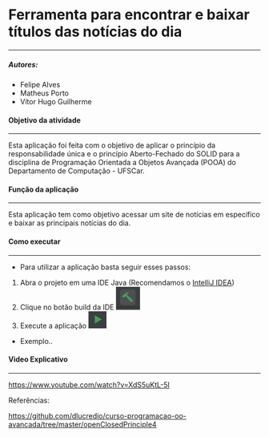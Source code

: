 # Ferramenta para encontrar e baixar títulos das notícias do dia
________________________
##### Autores:

* Felipe Alves
* Matheus Porto
* Vítor Hugo Guilherme



#### Objetivo da atividade
**********************
Esta aplicação foi feita com o objetivo de aplicar o princípio da responsabilidade única e o princípio Aberto-Fechado do SOLID para a disciplina de
Programação Orientada a Objetos Avançada (POOA) do Departamento de Computação - UFSCar.
 
#### Função da aplicação
********************
Esta aplicação tem como objetivo acessar um site de notícias em específico e baixar as principais notícias do dia.

#### Como executar 
********************
* Para utilizar a aplicação basta seguir esses passos:
1. Abra o projeto em uma IDE Java (Recomendamos o [IntelliJ IDEA](https://www.jetbrains.com/idea/))
2. Clique no botão build da IDE ![alt text](imagens/build.PNG)
3. Execute a aplicação          ![alt text](imagens/run.PNG)

* Exemplo..

#### Video Explicativo
********************
https://www.youtube.com/watch?v=XdS5uKtL-5I

Referências:

https://github.com/dlucredio/curso-programacao-oo-avancada/tree/master/openClosedPrinciple4 
